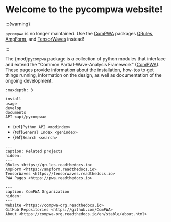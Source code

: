 # Welcome to the pycompwa website!

<!-- cspell:ignore genindex modindex -->

:::{warning}

`pycompwa` is no longer maintained. Use the
[ComPWA](https://compwa-org.rtfd.io) packages [QRules](https://qrules.rtfd.io),
[AmpForm](https://ampform.rtfd.io), and
[TensorWaves](https://tensorwaves.rtfd.io) instead!

:::

The {mod}`pycompwa` package is a collection of python modules that interface
and extend the "Common Partial-Wave-Analysis Framework"
([ComPWA](https://github.com/ComPWA/ComPWA)). These pages provide information
about the installation, how-tos to get things running, information on the
design, as well as documentation of the ongoing development.

```{toctree}
:maxdepth: 3

install
usage
develop
documents
API <api/pycompwa>
```

- {ref}`Python API <modindex>`
- {ref}`General Index <genindex>`
- {ref}`Search <search>`

```{toctree}
---
caption: Related projects
hidden:
---
QRules <https://qrules.readthedocs.io>
AmpForm <https://ampform.readthedocs.io>
TensorWaves <https://tensorwaves.readthedocs.io>
PWA Pages <https://pwa.readthedocs.io>
```

```{toctree}
---
caption: ComPWA Organization
hidden:
---
Website <https://compwa-org.readthedocs.io>
GitHub Repositories <https://github.com/ComPWA>
About <https://compwa-org.readthedocs.io/en/stable/about.html>
```
